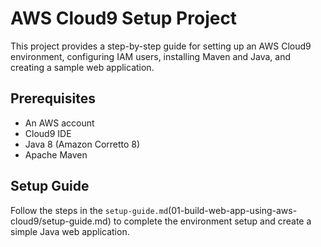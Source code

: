 # AWS Cloud9 Setup Project

This project provides a step-by-step guide for setting up an AWS Cloud9 environment, configuring IAM users, installing Maven and Java, and creating a sample web application.

## Prerequisites
- An AWS account
- Cloud9 IDE
- Java 8 (Amazon Corretto 8)
- Apache Maven

## Setup Guide
Follow the steps in the `setup-guide.md`(01-build-web-app-using-aws-cloud9/setup-guide.md) to complete the environment setup and create a simple Java web application.
